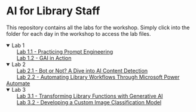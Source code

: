 # AI for Library Staff

This repository contains all the labs for the workshop. Simply click into the folder for each day in the workshop to access the lab files.

<details open>
    <summary>Lab 1</summary>
    &emsp;&emsp;<a href="./Lab-1/Lab-1.1-Practicing-Prompt-Engineering/">Lab 1.1 - Practicing Prompt Engineering</a><br>
    &emsp;&emsp;<a href="./Lab-1/Lab-1.2-GAI-in-Action/">Lab 1.2 - GAI in Action</a>
</details>
<details open>
    <summary>Lab 2</summary>
    &emsp;&emsp;<a href="./Lab-2/Lab-2.1-Bot-or-Not-A-Dive-into-AI-Content-Detection/">Lab 2.1 - Bot or Not? A Dive into AI Content Detection</a><br>
    &emsp;&emsp;<a href="./Lab-2/Lab-2.2-Automating-Library-Workflows-Through-Microsoft-Power-Automate/">Lab 2.2 - Automating Library Workflows Through Microsoft Power Automate</a>
</details>
<details open>
    <summary>Lab 3</summary>
    &emsp;&emsp;<a href="./Lab-3/Lab-3.1-Transforming-Library-Functions-with-Generative-AI/">Lab 3.1 - Transforming Library Functions with Generative AI</a><br>
    &emsp;&emsp;<a href="/#" href="./Lab-3/Lab-3.2-Developing-a-Custom-Image-Classification-Model/">Lab 3.2 - Developing a Custom Image Classification Model</a>
</details>
